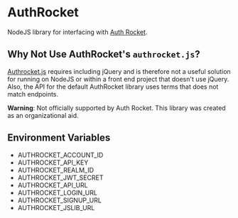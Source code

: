 # AuthRocket
NodeJS library for interfacing with [Auth Rocket](https://authrocket.com/).

## Why Not Use AuthRocket's `authrocket.js`?

[Authrocket.js](https://authrocket.com/docs/js/authrocket_js) requires including jQuery and is therefore not a useful solution for running on NodeJS or within a front end project that doesn't use jQuery. Also, the API for the default AuthRocket library uses terms that does not match endpoints.

**Warning**: Not officially supported by Auth Rocket. This library was created as an organizational aid.

## Environment Variables
* AUTHROCKET_ACCOUNT_ID
* AUTHROCKET_API_KEY
* AUTHROCKET_REALM_ID
* AUTHROCKET_JWT_SECRET
* AUTHROCKET_API_URL
* AUTHROCKET_LOGIN_URL
* AUTHROCKET_SIGNUP_URL
* AUTHROCKET_JSLIB_URL
